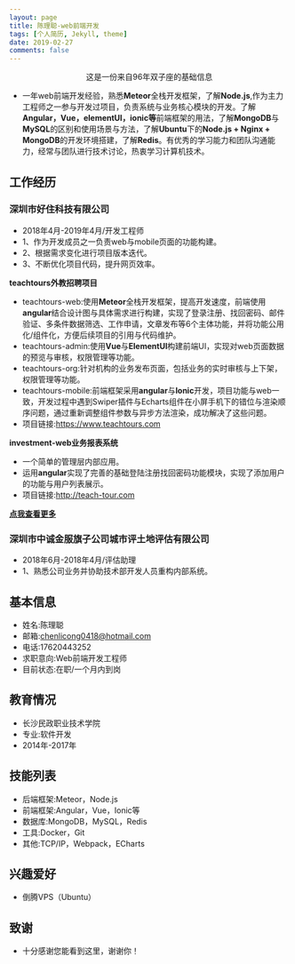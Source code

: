 ```yaml
---
layout: page
title: 陈理聪-web前端开发
tags: [个人简历, Jekyll, theme]
date: 2019-02-27
comments: false
---
```

    
<center>这是一份来自96年双子座的基础信息</center>

* 一年web前端开发经验，熟悉<b>Meteor</b>全栈开发框架，了解<b>Node.js</b>,作为主力工程师之一参与开发过项目，负责系统与业务核心模块的开发。了解<b>Angular，Vue，elementUI，ionic等</b>前端框架的用法，了解<b>MongoDB</b>与<b>MySQL</b>的区别和使用场景与方法，了解<b>Ubuntu</b>下的<b>Node.js + Nginx + MongoDB</b>的开发环境搭建，了解<b>Redis</b>。有优秀的学习能力和团队沟通能力，经常与团队进行技术讨论，热衷学习计算机技术。

## 工作经历
### 深圳市好住科技有限公司
* 2018年4月-2019年4月/开发工程师
* 1、作为开发成员之一负责web与mobile页面的功能构建。
* 2、根据需求变化进行项目版本迭代。
* 3、不断优化项目代码，提升网页效率。

<left><b>teachtours外教招聘项目</b></left>

* teachtours-web:使用<b>Meteor</b>全栈开发框架，提高开发速度，前端使用<b>angular</b>结合设计图与具体需求进行构建，实现了登录注册、找回密码、邮件验证、多条件数据筛选、工作申请，文章发布等6个主体功能，并将功能公用化/组件化，方便后续项目的引用与代码维护。
* teachtours-admin:使用<b>Vue</b>与<b>ElementUI</b>构建前端UI，实现对web页面数据的预览与审核，权限管理等功能。
* teachtours-org:针对机构的业务发布页面，包括业务的实时审核与上下架，权限管理等功能。
* teachtours-mobile:前端框架采用<b>angular</b>与<b>Ionic</b>开发，项目功能与web一致，开发过程中遇到Swiper插件与Echarts组件在小屏手机下的错位与渲染顺序问题，通过重新调整组件参数与异步方法渲染，成功解决了这些问题。
* 项目链接:https://www.teachtours.com

<left><b>investment-web业务报表系统</b></left>

* 一个简单的管理层内部应用。
* 运用<b>angular</b>实现了完善的基础登陆注册找回密码功能模块，实现了添加用户的功能与用户列表展示。
* 项目链接:http://teach-tour.com

<left>
    <a class="btn zoombtn" href="{{ site.url }}/projects">
        <b>点我查看更多</b>
    </a> 
</left>

### 深圳市中诚金服旗子公司城市评土地评估有限公司
* 2018年6月-2018年4月/评估助理
* 1、熟悉公司业务并协助技术部开发人员重构内部系统。

## 基本信息
* 姓名:陈理聪
* 邮箱:chenlicong0418@hotmail.com
* 电话:17620443252
* 求职意向:Web前端开发工程师
* 目前状态:在职/一个月内到岗

## 教育情况
* 长沙民政职业技术学院
* 专业:软件开发
* 2014年-2017年

## 技能列表
* 后端框架:Meteor，Node.js
* 前端框架:Angular，Vue，Ionic等
* 数据库:MongoDB，MySQL，Redis
* 工具:Docker，Git
* 其他:TCP/IP，Webpack，ECharts

## 兴趣爱好
* 倒腾VPS（Ubuntu）

## 致谢
* 十分感谢您能看到这里，谢谢你！


